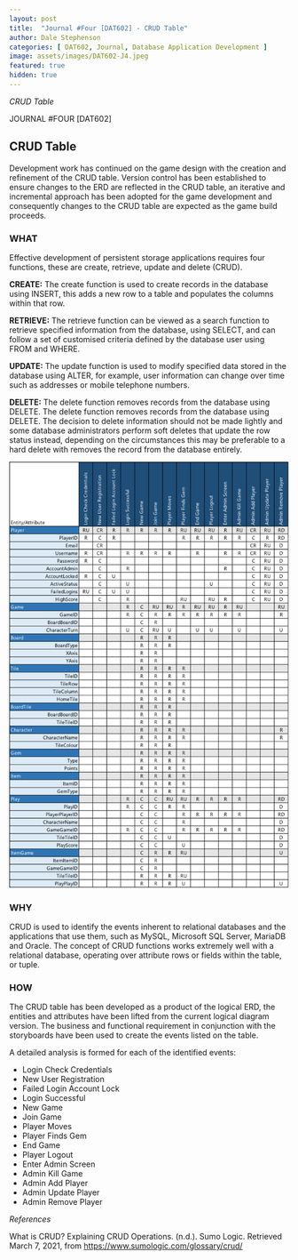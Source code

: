 ```yaml
---
layout: post
title:  "Journal #Four [DAT602] - CRUD Table" 
author: Dale Stephenson
categories: [ DAT602, Journal, Database Application Development ]
image: assets/images/DAT602-J4.jpeg
featured: true
hidden: true
---
```

<i>CRUD Table</i>

JOURNAL #FOUR [DAT602]

<h2>CRUD Table</h2>

Development work has continued on the game design with the creation and refinement of the CRUD table. Version control has been established to ensure changes to the ERD are reflected in the CRUD table, an iterative and incremental approach has been adopted for the game development and consequently changes to the CRUD table are expected as the game build proceeds. 

<h3>WHAT</h3>

Effective development of persistent storage applications requires four functions, these are create, retrieve, update and delete (CRUD). 

<b>CREATE:</b> The create function is used to create records in the database using INSERT, this adds a new row to a table and populates the columns within that row.  

<b>RETRIEVE:</b> The retrieve function can be viewed as a search function to retrieve specified information from the database, using SELECT, and can follow a set of customised criteria defined by the database user using FROM and WHERE.

<b>UPDATE:</b> The update function is used to modify specified data stored in the database using ALTER, for example, user information can change over time such as addresses or mobile telephone numbers.

<b>DELETE:</b> The delete function removes records from the database using DELETE. The delete function removes records from the database using DELETE. The decision to delete information should not be made lightly and some database administrators perform soft deletes that update the row status instead, depending on the circumstances this may be preferable to a hard delete with removes the record from the database entirely. 

<img src="/assets/images/DAT602_CRUD.png" alt="Game CRUD table"><br>

<h3>WHY</h3>

CRUD is used to identify the events inherent to relational databases and the applications that use them, such as MySQL, Microsoft SQL Server, MariaDB and Oracle. The concept of CRUD functions works extremely well with a relational database, operating over attribute rows or fields within the table, or tuple. 

<h3>HOW</h3>

The CRUD table has been developed as a product of the logical ERD, the entities and attributes have been lifted from the current logical diagram version. The business and functional requirement in conjunction with the storyboards have been used to create the events listed on the table. 

A detailed analysis is formed for each of the identified events:

- Login Check Credentials
- New User Registration
- Failed Login Account Lock
- Login Successful
- New Game
- Join Game
- Player Moves
- Player Finds Gem
- End Game
- Player Logout
- Enter Admin Screen
- Admin Kill Game
- Admin Add Player
- Admin Update Player
- Admin Remove Player

<i>References</i> 

What is CRUD? Explaining CRUD Operations. (n.d.). Sumo Logic. Retrieved March 7, 2021, from https://www.sumologic.com/glossary/crud/